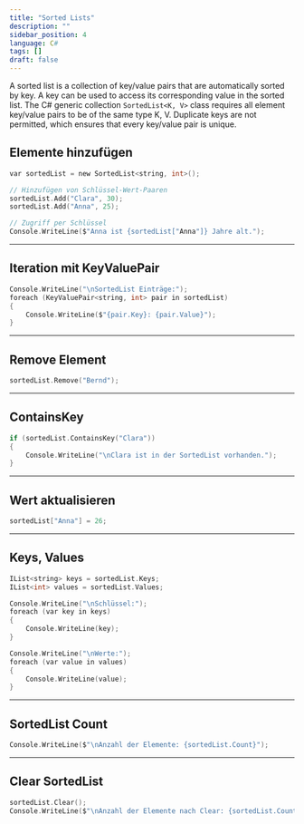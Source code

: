 ```yaml
---
title: "Sorted Lists"
description: ""
sidebar_position: 4
language: C#
tags: []
draft: false
---
```

A sorted list is a collection of key/value pairs that are automatically sorted by key. A key can be used to access its corresponding value in the sorted list.
The C# generic collection `SortedList<K, V>` class requires all element key/value pairs to be of the same type K, V. 
Duplicate keys are not permitted, which ensures that every key/value pair is unique.

## Elemente hinzufügen

```c
var sortedList = new SortedList<string, int>();

// Hinzufügen von Schlüssel-Wert-Paaren
sortedList.Add("Clara", 30);
sortedList.Add("Anna", 25);

// Zugriff per Schlüssel
Console.WriteLine($"Anna ist {sortedList["Anna"]} Jahre alt.");
```

---
## Iteration mit KeyValuePair

```c
Console.WriteLine("\nSortedList Einträge:");
foreach (KeyValuePair<string, int> pair in sortedList)
{
	Console.WriteLine($"{pair.Key}: {pair.Value}");
}
```

---
## Remove Element
```c
sortedList.Remove("Bernd");
```

---
## ContainsKey
```c
if (sortedList.ContainsKey("Clara"))
{
	Console.WriteLine("\nClara ist in der SortedList vorhanden.");
}
```

---
## Wert aktualisieren
```c
sortedList["Anna"] = 26;
```

---
## Keys, Values
```c
IList<string> keys = sortedList.Keys;
IList<int> values = sortedList.Values;

Console.WriteLine("\nSchlüssel:");
foreach (var key in keys)
{
	Console.WriteLine(key);
}

Console.WriteLine("\nWerte:");
foreach (var value in values)
{
	Console.WriteLine(value);
}
```

---
## SortedList Count
```c
Console.WriteLine($"\nAnzahl der Elemente: {sortedList.Count}");
```

---
## Clear SortedList
```c
sortedList.Clear();
Console.WriteLine($"\nAnzahl der Elemente nach Clear: {sortedList.Count}");
```
